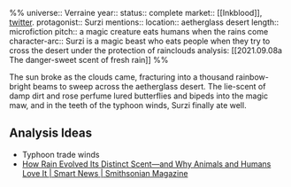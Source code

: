 %%
universe:: Verraine
year::
status:: complete
market:: [[Inkblood]], [twitter](https://twitter.com/EleanorKonik/status/1402617616708014080). 
protagonist:: Surzi
mentions::
location:: aetherglass desert
length:: microfiction
pitch:: a magic creature eats humans when the rains come
character-arc:: Surzi is a magic beast who eats people when they try to cross the desert under the protection of rainclouds 
analysis: [[2021.09.08a The danger-sweet scent of fresh rain]]
%% 

The sun broke as the clouds came, fracturing into a thousand rainbow-bright beams to sweep across the aetherglass desert. The lie-scent of damp dirt and rose perfume lured butterflies and bipeds into the magic maw, and in the teeth of the typhoon winds, Surzi finally ate well.

## Analysis Ideas

* Typhoon trade winds
* [How Rain Evolved Its Distinct Scent—and Why Animals and Humans Love It | Smart News | Smithsonian Magazine](https://www.smithsonianmag.com/smart-news/smell-rain-explained-180974692/?utm_source=twitter.com&utm_medium=socialmedia)